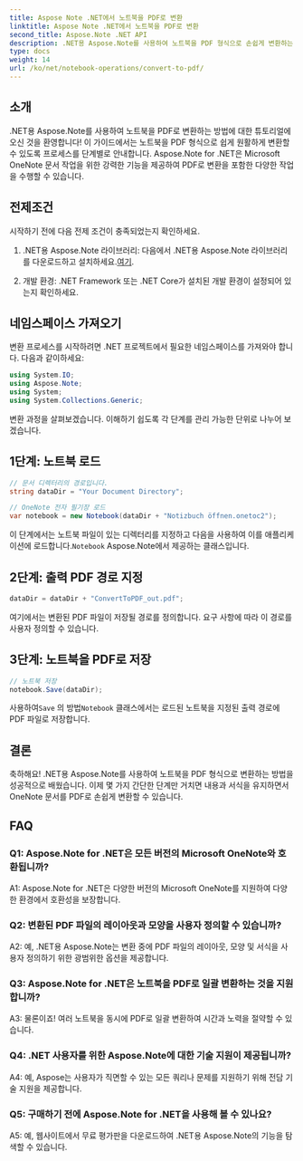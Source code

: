 ```yaml
---
title: Aspose Note .NET에서 노트북을 PDF로 변환
linktitle: Aspose Note .NET에서 노트북을 PDF로 변환
second_title: Aspose.Note .NET API
description: .NET용 Aspose.Note를 사용하여 노트북을 PDF 형식으로 손쉽게 변환하는 방법을 알아보세요. 콘텐츠와 서식을 원활하게 보존합니다.
type: docs
weight: 14
url: /ko/net/notebook-operations/convert-to-pdf/
---
```

## 소개

.NET용 Aspose.Note를 사용하여 노트북을 PDF로 변환하는 방법에 대한 튜토리얼에 오신 것을 환영합니다! 이 가이드에서는 노트북을 PDF 형식으로 쉽게 원활하게 변환할 수 있도록 프로세스를 단계별로 안내합니다. Aspose.Note for .NET은 Microsoft OneNote 문서 작업을 위한 강력한 기능을 제공하여 PDF로 변환을 포함한 다양한 작업을 수행할 수 있습니다.

## 전제조건

시작하기 전에 다음 전제 조건이 충족되었는지 확인하세요.

1.  .NET용 Aspose.Note 라이브러리: 다음에서 .NET용 Aspose.Note 라이브러리를 다운로드하고 설치하세요.[여기](https://releases.aspose.com/note/net/).
   
2. 개발 환경: .NET Framework 또는 .NET Core가 설치된 개발 환경이 설정되어 있는지 확인하세요.

## 네임스페이스 가져오기

변환 프로세스를 시작하려면 .NET 프로젝트에서 필요한 네임스페이스를 가져와야 합니다. 다음과 같이하세요:

```csharp
using System.IO;
using Aspose.Note;
using System;
using System.Collections.Generic;
```

변환 과정을 살펴보겠습니다. 이해하기 쉽도록 각 단계를 관리 가능한 단위로 나누어 보겠습니다.

## 1단계: 노트북 로드

```csharp
// 문서 디렉터리의 경로입니다.
string dataDir = "Your Document Directory";

// OneNote 전자 필기장 로드
var notebook = new Notebook(dataDir + "Notizbuch öffnen.onetoc2");
```

 이 단계에서는 노트북 파일이 있는 디렉터리를 지정하고 다음을 사용하여 이를 애플리케이션에 로드합니다.`Notebook` Aspose.Note에서 제공하는 클래스입니다.

## 2단계: 출력 PDF 경로 지정

```csharp
dataDir = dataDir + "ConvertToPDF_out.pdf";
```

여기에서는 변환된 PDF 파일이 저장될 경로를 정의합니다. 요구 사항에 따라 이 경로를 사용자 정의할 수 있습니다.

## 3단계: 노트북을 PDF로 저장

```csharp
// 노트북 저장
notebook.Save(dataDir);
```

 사용하여`Save` 의 방법`Notebook` 클래스에서는 로드된 노트북을 지정된 출력 경로에 PDF 파일로 저장합니다.

## 결론

축하해요! .NET용 Aspose.Note를 사용하여 노트북을 PDF 형식으로 변환하는 방법을 성공적으로 배웠습니다. 이제 몇 가지 간단한 단계만 거치면 내용과 서식을 유지하면서 OneNote 문서를 PDF로 손쉽게 변환할 수 있습니다.

## FAQ

### Q1: Aspose.Note for .NET은 모든 버전의 Microsoft OneNote와 호환됩니까?

A1: Aspose.Note for .NET은 다양한 버전의 Microsoft OneNote를 지원하여 다양한 환경에서 호환성을 보장합니다.

### Q2: 변환된 PDF 파일의 레이아웃과 모양을 사용자 정의할 수 있습니까?

A2: 예, .NET용 Aspose.Note는 변환 중에 PDF 파일의 레이아웃, 모양 및 서식을 사용자 정의하기 위한 광범위한 옵션을 제공합니다.

### Q3: Aspose.Note for .NET은 노트북을 PDF로 일괄 변환하는 것을 지원합니까?

A3: 물론이죠! 여러 노트북을 동시에 PDF로 일괄 변환하여 시간과 노력을 절약할 수 있습니다.

### Q4: .NET 사용자를 위한 Aspose.Note에 대한 기술 지원이 제공됩니까?

A4: 예, Aspose는 사용자가 직면할 수 있는 모든 쿼리나 문제를 지원하기 위해 전담 기술 지원을 제공합니다.

### Q5: 구매하기 전에 Aspose.Note for .NET을 사용해 볼 수 있나요?

A5: 예, 웹사이트에서 무료 평가판을 다운로드하여 .NET용 Aspose.Note의 기능을 탐색할 수 있습니다.